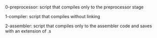 

0-preprocessor: script that compiles only to the preprocessor stage

1-compiler: script that compiles without linking

2-assembler: script that compiles only to the assembler code and saves with an extension of .s
